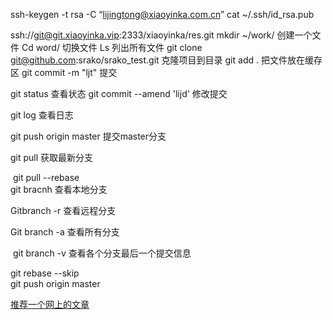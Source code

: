 ssh-keygen -t rsa -C “lijingtong@xiaoyinka.com.cn”
cat ~/.ssh/id_rsa.pub

ssh://git@git.xiaoyinka.vip:2333/xiaoyinka/res.git
mkdir ~/work/ 创建一个文件
Cd  word/ 切换文件
Ls  列出所有文件
git clone git@github.com:srako/srako_test.git
克隆项目到目录
git add .   把文件放在缓存区
git commit -m "ljt"  提交

git status   查看状态
git commit --amend 'lijd'  修改提交

git log 查看日志

git push origin master  提交master分支

git pull 获取最新分支

 git pull --rebase  
git bracnh  查看本地分支

Gitbranch -r  查看远程分支

Git branch -a 查看所有分支

 git branch -v   查看各个分支最后一个提交信息

git rebase --skip  
git push origin master 

[推荐一个网上的文章](https://www.jianshu.com/p/899a2d4de88f)